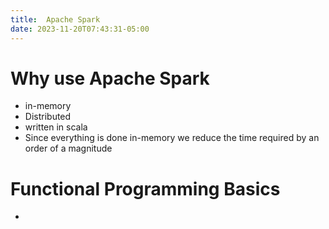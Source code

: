 ```yaml
---
title:  Apache Spark
date: 2023-11-20T07:43:31-05:00
---
```


# Why use Apache Spark
- in-memory
- Distributed
- written in scala
- Since everything is done in-memory we reduce the time required by an order of a magnitude


# Functional Programming Basics
- 